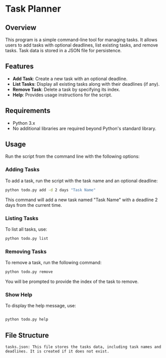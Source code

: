 # Task Planner

## Overview

This program is a simple command-line tool for managing tasks. It allows users to add tasks with optional deadlines, list existing tasks, and remove tasks. Task data is stored in a JSON file for persistence.

## Features

- **Add Task**: Create a new task with an optional deadline.
- **List Tasks**: Display all existing tasks along with their deadlines (if any).
- **Remove Task**: Delete a task by specifying its index.
- **Help**: Provides usage instructions for the script.

## Requirements

- Python 3.x
- No additional libraries are required beyond Python's standard library.

## Usage

Run the script from the command line with the following options:

### Adding Tasks

To add a task, run the script with the task name and an optional deadline:


```sh
python todo.py add -d 2 days "Task Name"
```

This command will add a new task named "Task Name" with a deadline 2 days from the current time.

### Listing Tasks

To list all tasks, use:

```sh
python todo.py list
```

### Removing Tasks
To remove a task, run the following command:

```sh
python todo.py remove
```

You will be prompted to provide the index of the task to remove.

### Show Help

To display the help message, use:

```sh

python todo.py help
```
## File Structure

    tasks.json: This file stores the tasks data, including task names and deadlines. It is created if it does not exist.

